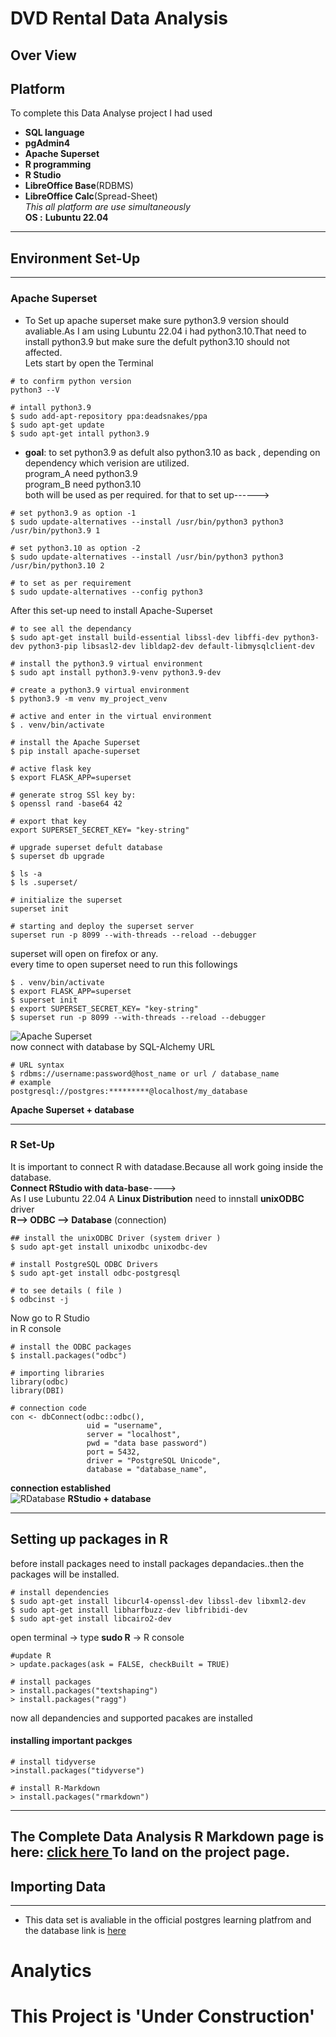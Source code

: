 # DVD Rental Data Analysis
## Over View  

## Platform
To complete this Data Analyse project I had used  
 * **SQL language**  
 * **pgAdmin4**  
 * **Apache Superset**  
 * **R programming**  
 * **R Studio**  
 * **LibreOffice Base**(RDBMS)  
 * **LibreOffice Calc**(Spread-Sheet)  
 *This all platform are use simultaneously*  
 **OS :** **Lubuntu 22.04**
 ---
## Environment Set-Up

---
### Apache Superset
* To Set up apache superset make sure python3.9 version should avaliable.As I am using Lubuntu 22.04 i had python3.10.That need to install python3.9 but make sure the defult python3.10 should not affected.  
Lets start by open the Terminal
```
# to confirm python version  
python3 --V
```
```
# intall python3.9  
$ sudo add-apt-repository ppa:deadsnakes/ppa  
$ sudo apt-get update  
$ sudo apt-get intall python3.9
```
- **goal**: to set python3.9 as defult also python3.10 as back , depending on dependency which verision are utilized.  
program_A need python3.9  
program_B need python3.10  
both will be used as per required.
for that to set up------>
```
# set python3.9 as option -1  
$ sudo update-alternatives --install /usr/bin/python3 python3 /usr/bin/python3.9 1
```
```
# set python3.10 as option -2  
$ sudo update-alternatives --install /usr/bin/python3 python3 /usr/bin/python3.10 2
```
```
# to set as per requirement  
$ sudo update-alternatives --config python3
```
After this set-up need to install Apache-Superset  
```
# to see all the dependancy  
$ sudo apt-get install build-essential libssl-dev libffi-dev python3-dev python3-pip libsasl2-dev libldap2-dev default-libmysqlclient-dev
```
```
# install the python3.9 virtual environment  
$ sudo apt install python3.9-venv python3.9-dev
```
```
# create a python3.9 virtual environment  
$ python3.9 -m venv my_project_venv
```
```
# active and enter in the virtual environment  
$ . venv/bin/activate
```
```
# install the Apache Superset  
$ pip install apache-superset
```
```
# active flask key  
$ export FLASK_APP=superset
```
```
# generate strog SSl key by:  
$ openssl rand -base64 42
```
```
# export that key
export SUPERSET_SECRET_KEY= "key-string"
```
```
# upgrade superset defult database
$ superset db upgrade
```
```
$ ls -a  
$ ls .superset/
```
```
# initialize the superset
superset init
```
```
# starting and deploy the superset server  
superset run -p 8099 --with-threads --reload --debugger
```
superset will open on firefox or any.  
every time to open superset need to run this followings  
```
$ . venv/bin/activate
$ export FLASK_APP=superset
$ superset init
$ export SUPERSET_SECRET_KEY= "key-string"  
$ superset run -p 8099 --with-threads --reload --debugger
```
![Apache Superset](img/superset_login_screen.jpg)  
now connect with database by SQL-Alchemy URL  
```
# URL syntax
$ rdbms://username:password@host_name or url / database_name
# example
postgresql://postgres:*********@localhost/my_database
```  
**Apache Superset + database**  

---
### R Set-Up

It is important to connect R with datadase.Because all work going inside the database.  
**Connect RStudio with data-base**---->  
As I use Lubuntu 22.04 A **Linux Distribution** need to innstall **unixODBC** driver  
**R--> ODBC --> Database** (connection)  
```
## install the unixODBC Driver (system driver )
$ sudo apt-get install unixodbc unixodbc-dev
```
```
# install PostgreSQL ODBC Drivers
$ sudo apt-get install odbc-postgresql
```
```
# to see details ( file )
$ odbcinst -j
```  
Now go to R Studio  
in R console  
```
# install the ODBC packages
$ install.packages("odbc")
```
```
# importing libraries
library(odbc)
library(DBI)

# connection code
con <- dbConnect(odbc::odbc(),
                 uid = "username",
                 server = "localhost",
                 pwd = "data base password")
                 port = 5432,
                 driver = "PostgreSQL Unicode",
                 database = "database_name",
```
**connection established**  
![RDatabase](img/r_connection_screen.png)
**RStudio + database**  


___

## Setting up packages in R
before install packages need to install packages depandacies..then the packages will be installed.  
```
# install dependencies
$ sudo apt-get install libcurl4-openssl-dev libssl-dev libxml2-dev
$ sudo apt-get install libharfbuzz-dev libfribidi-dev
$ sudo apt-get install libcairo2-dev
```
open terminal -> type **sudo R** -> R console  
```
#update R
> update.packages(ask = FALSE, checkBuilt = TRUE)
```
```
# install packages
> install.packages("textshaping")
> install.packages("ragg")
```
now all depandencies and supported pacakes are installed  
#### installing important packges
```
# install tidyverse
>install.packages("tidyverse")
```
```
# install R-Markdown
> install.packages("rmarkdown")
```
***********************************************************
 
## The Complete Data Analysis R Markdown page is here: [ click here ](https://ayandey1359.github.io/dvd-rental-da/)To land on the project page.


## Importing Data
---
* This data set is avaliable in the official postgres learning platfrom and the database link is [here](https://www.postgresqltutorial.com/postgresql-getting-started/postgresql-sample-database/)  
# Analytics




# **This Project is 'Under Construction'** 

